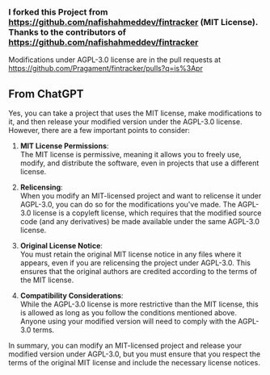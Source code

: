 ### I forked this Project from https://github.com/nafishahmeddev/fintracker (MIT License). Thanks to the contributors of https://github.com/nafishahmeddev/fintracker
Modifications under AGPL-3.0 license are in the pull requests at https://github.com/Pragament/fintracker/pulls?q=is%3Apr
## From ChatGPT
Yes, you can take a project that uses the MIT license, make modifications to it, and then release your modified version under the AGPL-3.0 license. However, there are a few important points to consider:

1. **MIT License Permissions**:  
   The MIT license is permissive, meaning it allows you to freely use, modify, and distribute the software, even in projects that use a different license.

2. **Relicensing**:  
   When you modify an MIT-licensed project and want to relicense it under AGPL-3.0, you can do so for the modifications you've made. The AGPL-3.0 license is a copyleft license, which requires that the modified source code (and any derivatives) be made available under the same AGPL-3.0 license.

3. **Original License Notice**:  
   You must retain the original MIT license notice in any files where it appears, even if you are relicensing the project under AGPL-3.0. This ensures that the original authors are credited according to the terms of the MIT license.

4. **Compatibility Considerations**:  
   While the AGPL-3.0 license is more restrictive than the MIT license, this is allowed as long as you follow the conditions mentioned above. Anyone using your modified version will need to comply with the AGPL-3.0 terms.

In summary, you can modify an MIT-licensed project and release your modified version under AGPL-3.0, but you must ensure that you respect the terms of the original MIT license and include the necessary license notices.
